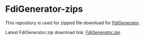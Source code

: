 FdiGenerator-zips
=================

This repository is used for zipped file download for [FdiGenerator](https://github.com/zxjsdp/FdiGenerator).

Latest FdiGenerator.zip download link: *[FdiGenerator.zip](https://raw.githubusercontent.com/zxjsdp/FdiGenerator-zips/master/FdiGenerator.zip).*
